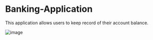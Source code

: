 # Banking-Application

This application allows users to keep record of their account balance. 

![image](https://user-images.githubusercontent.com/84550488/224450602-53ccdb0d-648d-4361-874d-40853b20adf6.png)
